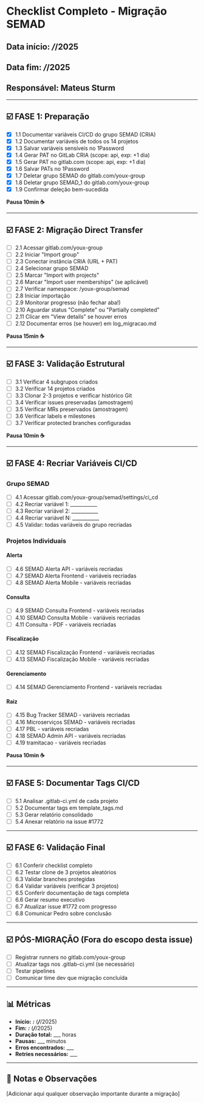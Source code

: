 # Checklist Completo - Migração SEMAD

## Data início: ___/___/2025
## Data fim: ___/___/2025
## Responsável: Mateus Sturm

---

## ☑️ FASE 1: Preparação

- [X] 1.1 Documentar variáveis CI/CD do grupo SEMAD (CRIA)
- [X] 1.2 Documentar variáveis de todos os 14 projetos
- [X] 1.3 Salvar variáveis sensíveis no 1Password
- [X] 1.4 Gerar PAT no GitLab CRIA (scope: api, exp: +1 dia)
- [X] 1.5 Gerar PAT no gitlab.com (scope: api, exp: +1 dia)
- [X] 1.6 Salvar PATs no 1Password
- [X] 1.7 Deletar grupo SEMAD do gitlab.com/youx-group
- [X] 1.8 Deletar grupo SEMAD_1 do gitlab.com/youx-group
- [X] 1.9 Confirmar deleção bem-sucedida

**Pausa 10min ☕**

---

## ☑️ FASE 2: Migração Direct Transfer

- [ ] 2.1 Acessar gitlab.com/youx-group
- [ ] 2.2 Iniciar "Import group"
- [ ] 2.3 Conectar instância CRIA (URL + PAT)
- [ ] 2.4 Selecionar grupo SEMAD
- [ ] 2.5 Marcar "Import with projects"
- [ ] 2.6 Marcar "Import user memberships" (se aplicável)
- [ ] 2.7 Verificar namespace: /youx-group/semad
- [ ] 2.8 Iniciar importação
- [ ] 2.9 Monitorar progresso (não fechar aba!)
- [ ] 2.10 Aguardar status "Complete" ou "Partially completed"
- [ ] 2.11 Clicar em "View details" se houver erros
- [ ] 2.12 Documentar erros (se houver) em log_migracao.md

**Pausa 15min ☕**

---

## ☑️ FASE 3: Validação Estrutural

- [ ] 3.1 Verificar 4 subgrupos criados
- [ ] 3.2 Verificar 14 projetos criados
- [ ] 3.3 Clonar 2-3 projetos e verificar histórico Git
- [ ] 3.4 Verificar issues preservadas (amostragem)
- [ ] 3.5 Verificar MRs preservados (amostragem)
- [ ] 3.6 Verificar labels e milestones
- [ ] 3.7 Verificar protected branches configuradas

**Pausa 10min ☕**

---

## ☑️ FASE 4: Recriar Variáveis CI/CD

### Grupo SEMAD
- [ ] 4.1 Acessar gitlab.com/youx-group/semad/settings/ci_cd
- [ ] 4.2 Recriar variável 1: ___________
- [ ] 4.3 Recriar variável 2: ___________
- [ ] 4.4 Recriar variável N: ___________
- [ ] 4.5 Validar: todas variáveis do grupo recriadas

### Projetos Individuais

#### Alerta
- [ ] 4.6 SEMAD Alerta API - variáveis recriadas
- [ ] 4.7 SEMAD Alerta Frontend - variáveis recriadas
- [ ] 4.8 SEMAD Alerta Mobile - variáveis recriadas

#### Consulta
- [ ] 4.9 SEMAD Consulta Frontend - variáveis recriadas
- [ ] 4.10 SEMAD Consulta Mobile - variáveis recriadas
- [ ] 4.11 Consulta - PDF - variáveis recriadas

#### Fiscalização
- [ ] 4.12 SEMAD Fiscalização Frontend - variáveis recriadas
- [ ] 4.13 SEMAD Fiscalização Mobile - variáveis recriadas

#### Gerenciamento
- [ ] 4.14 SEMAD Gerenciamento Frontend - variáveis recriadas

#### Raiz
- [ ] 4.15 Bug Tracker SEMAD - variáveis recriadas
- [ ] 4.16 Microserviços SEMAD - variáveis recriadas
- [ ] 4.17 PBL - variáveis recriadas
- [ ] 4.18 SEMAD Admin API - variáveis recriadas
- [ ] 4.19 tramitacao - variáveis recriadas

**Pausa 10min ☕**

---

## ☑️ FASE 5: Documentar Tags CI/CD

- [ ] 5.1 Analisar .gitlab-ci.yml de cada projeto
- [ ] 5.2 Documentar tags em template_tags.md
- [ ] 5.3 Gerar relatório consolidado
- [ ] 5.4 Anexar relatório na issue #1772

---

## ☑️ FASE 6: Validação Final

- [ ] 6.1 Conferir checklist completo
- [ ] 6.2 Testar clone de 3 projetos aleatórios
- [ ] 6.3 Validar branches protegidas
- [ ] 6.4 Validar variáveis (verificar 3 projetos)
- [ ] 6.5 Conferir documentação de tags completa
- [ ] 6.6 Gerar resumo executivo
- [ ] 6.7 Atualizar issue #1772 com progresso
- [ ] 6.8 Comunicar Pedro sobre conclusão

---

## ☑️ PÓS-MIGRAÇÃO (Fora do escopo desta issue)

- [ ] Registrar runners no gitlab.com/youx-group
- [ ] Atualizar tags nos .gitlab-ci.yml (se necessário)
- [ ] Testar pipelines
- [ ] Comunicar time dev que migração concluída

---

## 📊 Métricas

- **Início:** ___:___ (___/___/2025)
- **Fim:** ___:___ (___/___/2025)
- **Duração total:** ___ horas
- **Pausas:** ___ minutos
- **Erros encontrados:** ___
- **Retries necessários:** ___

---

## 📝 Notas e Observações

[Adicionar aqui qualquer observação importante durante a migração]
